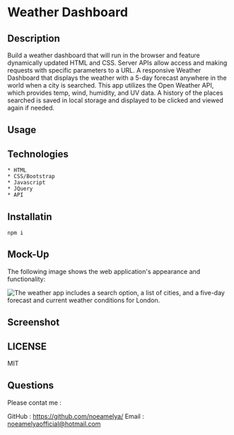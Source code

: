 # Weather Dashboard

## Description

 Build a weather dashboard that will run in the browser and feature dynamically updated HTML and CSS. Server APIs allow access and making requests with specific parameters to a URL. A responsive Weather Dashboard that displays the weather with a 5-day forecast anywhere in the world when a city is searched. This app utilizes the Open Weather API, which provides temp, wind, humidity, and UV data. A history of the places searched is saved in local storage and displayed to be clicked and viewed again if needed. 


## Usage



## Technologies

    * HTML
    * CSS/Bootstrap
    * Javascript
    * JQuery
    * API

## Installatin

```npm i```

## Mock-Up

The following image shows the web application's appearance and functionality:

![The weather app includes a search option, a list of cities, and a five-day forecast and current weather conditions for London.](./images/10-server-side-apis-challenge-demo.png)

## Screenshot

  

## LICENSE
MIT

## Questions
Please contat me :

GitHub : https://github.com/noeamelya/
Email : noeamelyaofficial@hotmail.com



